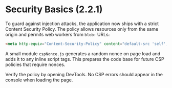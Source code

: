 # Security Basics (2.2.1)

To guard against injection attacks, the application now ships with a strict Content Security Policy.
The policy allows resources only from the same origin and permits web workers from `blob:` URLs:

```html
<meta http-equiv="Content-Security-Policy" content="default-src 'self'; worker-src blob:">
```

A small module `cspNonce.js` generates a random nonce on page load and adds it to any inline script tags.
This prepares the code base for future CSP policies that require nonces.

Verify the policy by opening DevTools. No CSP errors should appear in the console when loading the page.
